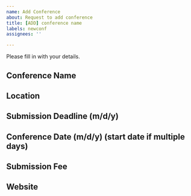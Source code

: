 ```yaml
---
name: Add Conference
about: Request to add conference
title: [ADD] conference name
labels: newconf
assignees: ''

---
```


Please fill in with your details.

## Conference Name

## Location

## Submission Deadline (m/d/y)

## Conference Date (m/d/y) (start date if multiple days)

## Submission Fee

## Website

